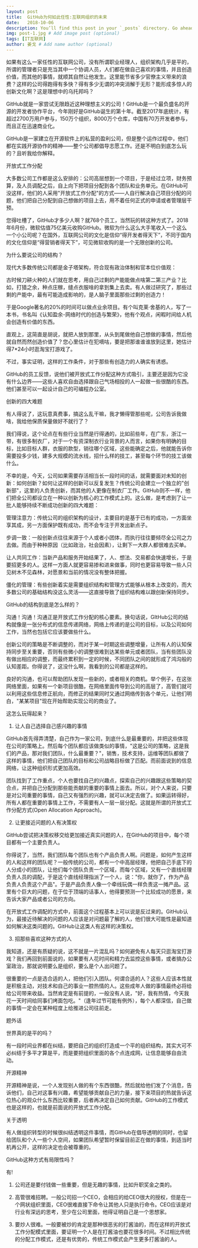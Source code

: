 ```yaml
---
layout: post
title:  GitHub为何如此任性:互联网组织的未来
date:   2018-10-06 
description: You’ll find this post in your `_posts` directory. Go ahead and edit it and re-build the site to see your changes. # Add post description (optional)
img: post-1.jpg # Add image post (optional)
tags: [IT互联网]
author: 姜戈 # Add name author (optional)
---
```

如果有这么一家任性的互联网公司，没有所谓职业经理人，组织架构几乎是平的，所谓的管理者只是充当其中一个协调人员，人们都在做自己喜欢的事情，并且创造价值，而其他的事情，就顺其自然让他发生。这里能节省多少官僚主义带来的浪费？这样的公司得跑得有多快？得有多少无谓的冲突消解于无形？能形成多惊人的创新文化啊？这是理想中的乌托邦吗？

GitHub就是一家尝试无限趋近这种理想主义的公司！GitHub是一个最负盛名的开源的开发者协作平台，今年刚好是GitHub诞生的第十年。截至2017年底统计，有超过2700万用户参与，150万个组织，8000万个仓库，中国有70万开发者参与，而且正在迅速商业化。

GitHub是一家建立在开源软件上的私营的盈利公司，但是整个运作过程中，他们都在实践开源协作的精神——整个公司都倡导志愿工作。还是不明白到底怎么玩的？且听我给你解释。

开放式工作分配

大多数公司工作都是这么安排的：公司高层想到一个项目，于是经过立项，财务预算，及人员调配之后，自上向下把项目分配到各个团队和业务单元。在GitHub可没这样，他们的人采用"开放式工作分配"的方式——人自行解决自己项目分配的问题，他们把自己分配到自己想做的项目上去，用不着任何正式的申请或者管理层干预。

您得吐槽了，GitHub才多少人啊？就768个员工，当然玩的转这种方式了。2018年6月份，微软估值75亿美元收购GitHub。微软为什么这么大手笔收入一个这么一个小公司呢？在国外，互联网公司的文化是信仰“得开发者得天下”，不同于国内的文化信仰是“得营销者得天下”，可见微软收购的是一个无限创新的公司。

为什么要说公司的结构？

现代大多数传统公司都是金子塔架构，符合现有政治体制和官本位价值观：


古时候刀耕火种的人们就在思考，用自己过剩的产能能做点啥第二第三产业？比如，打猎之余，种点庄稼，缝点衣服啥的拿到集上去卖。有人做过研究了，那些过剩的产能中，最有可能造成影响的，是人脑子里面那些过剩的创造力！

于是Google著名的20%的时间可以做点业余项目。有个叫克莱·舍基的人，写了一本书，书名叫《认知盈余-网络时代的创造与繁荣》，他有个观点，闲暇时间给人机会创造有价值的东西。

直观上，这简直是胡说，就把人放到那里，从头到尾做他自己想做的事情，然后他就自然而然创造价值了？您心里估计在犯嘀咕，要是把那谁谁谁放到这里，她估计得7*24小时逛淘宝打游戏了。

不过，事实证明，这样的工作条件，对于那些有创造力的人确实有诱惑。

GitHub的员工反馈，说他们被开放式工作分配这种方式吸引，主要还是因为它没有什么边界——这些人喜欢自由选择跟自己气场相投的人一起做一些很酷的东西。他们甚至可以一起设计自己的可编程办公室。

创新的四大难题

有人得说了，这玩意真费事，搞这么乱干嘛，我才懒得管那些呢，公司告诉我做啥，我给他保质保量做好不就行了？

我们得说，这个论点在有些行业当然是行得通的，比如前些年，在广东，浙江一带，有很多制衣厂，对于一个有资深制衣行业背景的人而言，如果你有明确的目标，比如目标人群，衣服的款型，销往哪个区域，这些能确定之后，他就能告诉你需要投多少钱，建多大规模的流水线，招什么样的技工，甚至每个环节的技工该做什么。

不幸的是，今天，公司如果需要存活相当长一段时间的话，就需要面对未知的创新：如何创新？如何让这样的创新可以反复发生？传统公司会建立一个独立的"创新部"，这里的人负责创新，而其他的人更像在制衣厂工作。GitHub则不一样，他们把全公司都设立在一种以创新为核心的工作模式上的。这么做，是考虑到了让一批人能够持续不断成功创新的四大难题：

管理注意力：传统公司的组织架构的设计，主要目的是基于已有的成功，一方面坐享其成，另一方面保护既有成功，而不会专注于开发出新点子。

步调一致：一般创新点往往来源于个人或者小团体，而执行往往要倾尽全公司之力去做。而由于种种原因（比如政治，社会因素），让剩下一大群人都很难去买单。

让人共同工作：当新产品和服务开始结果了，人、想法、交易都会快速增长，于是要招更多的人。这样一方面人就更容易掺和进来做事，同时也更容易导致一些人只见树木不见森林，对愿景和当前的情况没有整体把握。

僵化的管理：有些创新着实是需要组织结构和管理方式能够从根本上改变的，而大多数公司的基础结构没这么灵活——这直接导致了组织结构难以跟创新保持同步。

GitHub的结构到底是怎么样的？

沟通！沟通！沟通正是开放式工作分配的核心要素。换句话说，GItHub公司的结构就像是一张分布式的信息传递网络，网络上传递的是公司的目标，以及公司如何工作，当然也包括它应该要做些什么。

创新公司的策略是不断调整的，而对于某一时期这些调整增量，让所有人的认知保持同步至关重要，否则有些微小的调整很难到达某些单元或者团队，当有些团队没有做出相应的调整，而最终累积到一定的时候，不同团队之间的就形成了鸿沟般的认知差距。你得说了，这没什么啊，我看到的公司都是这样的。

良好的沟通，也可以帮助团队发现一些新的，或者相关的商机。举个例子，在这张网络里面，如果有一个新项目很酷，在网络里面传导到公司的高层了，高管们就可以利用这些信息修正航向，而修正的结果同时又通过网络传到各个单元，让他们明白，"某某项目"现在开始帮助实现公司的商业了。

这怎么玩得起来？

1. 让人自己选择自己感兴趣的事情

GitHub首先得弄清楚，自己作为一家公司，到底什么是最重要的，并把这些体现在公司的策略上。然后每个团队都应该做类似的事情，"这是公司的策略，这是我们的产品，那对我们团队，什么最重要？"，销售，技术支持，运维等团队都做了这样的事情，他们把自己团队的目标和公司战略目标做了匹配。而前面说到的信息网络，让这种组织形式更加高效。

团队找到了工作重点，个人也要找自己的兴趣点，探索自己的兴趣跟这些策略的契合点，并把自己分配到那些能贡献的重要的事情上面去。所以，对个人来说，只要是对公司重要的事情，自己又有强烈的兴趣，就可以决定去做了。如果运转得好，所有人都在重要的事情上工作，不需要有人一层一层分配。这就是所谓的开放式工作分配方式(Open Allocation Approach)。


2. 让更接近问题的人有决策权

GitHub尝试把决策权移交给更加接近真实问题的人，在GitHub的项目中，每个项目都有一个主要负责人。

你得说了，当然，我们团队每个团队也有个产品负责人啊。问题是，如何产生这样的人和这样的团队呢？一般传统的公司，都有一个中高层经理，他把自己手底下的人分成小的团队，让他们每个团队负责一个区域，而每个区域，又有一个直线经理负责人员的调配，于是这个直线经理指派了一个人，说："你，就你了，作为产品负责人负责这个产品"。于是产品负责人像一个牵线玩偶一样负责这一摊产品。这里有个巨大的问题，在于位于顶端的话事人，他得要预测一个比较成功的愿景，来告诉大家产品或者公司的方向。

在开放式工作调配的方式中，前面这个过程基本上可以说是反过来的。GitHub认为，最接近待解决的问题的人应该是对问题最了解的人，他们很大可能性是最知道如何解决这类问题的。GitHub让这类人有这样的决策权。

3. 招那些喜欢这种方式的人

我知道，还是有质疑的说，这不就是一片混乱吗？如何避免有人每天只逛淘宝打游戏？我们再回到前面说的，如果要有人花时间和精力去监控这些事情，或者搞办公室政治，那就说明要么是组织，要么是个人出问题了。

很重要的一点是选合适的人，把他们引入团队。何谓合适的人？这些人应该本性就是积极主动，对技术和自己的事业一腔热情的人。这些成年人做的事情最终必将给给公司带来收益。当然肯定是有前提的，一般没有人说，"好，我有热情，今天我花一天时间给同事们烤面包吃。"（逢年过节可能有例外），每个人都深信，自己做的事情一定会在某种程度上给推进公司往前走。

题外话

世界真的是平的吗？

有一段时间业界都在纠结，要把自己的组织打造成一个平的组织结构，其实大可不必纠结于多平才算是平，而是要把组织里面的各个点连成网，让信息能够自由流动。

开源精神

开源精神是说，一个人发现别人做的有个东西很酷，然后就给他们发了个消息，告诉他们，自己对这事有兴趣，希望能够贡献自己的力量，接下来项目的热就告诉这位热心的观众什么东西比较重要，后者再决定自己如何贡献。GitHub的工作模式也是这样的，也就是前面说的开放式工作分配。

关于透明

有人做组织转型的时候很纠结透明这件事情，而GitHub在倡导透明的同时，也留给团队和个人一些个人空间，如果团队希望暂时保留目前正在做的事情，到适当时机再公开，这样的决定也会被尊重的。

GitHub这种方式有局限性吗？

有!

1. 公司还是要付钱做一些重要，但是无趣的事情，比如升职奖金之类的。

2. 高管很难招聘。一般公司招一个CEO，会相应的给CEO很大的授权，但是在一个网状组织里面，CEO很难直接下命令让其他人只是执行命令。CEO应该是对行业有深远的思考，至少在公司里面，他得证明自己是一个思想家。

3. 要炒人很难。一般要被炒的肯定是那种很恶劣的打酱油的，而在这样的开放式工作分配模式里面，要证明一个人是在打酱油也要花很多时间。不过相比传统的分配工作模式，还是有优势的，传统工作模式会产生更多打酱油的人。
